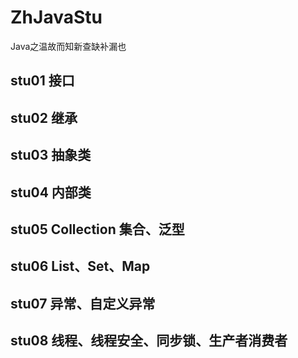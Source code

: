 # ZhJavaStu
Java之温故而知新查缺补漏也

## stu01    接口
## stu02    继承
## stu03    抽象类
## stu04    内部类
## stu05    Collection 集合、泛型
## stu06    List、Set、Map
## stu07    异常、自定义异常
## stu08    线程、线程安全、同步锁、生产者消费者
